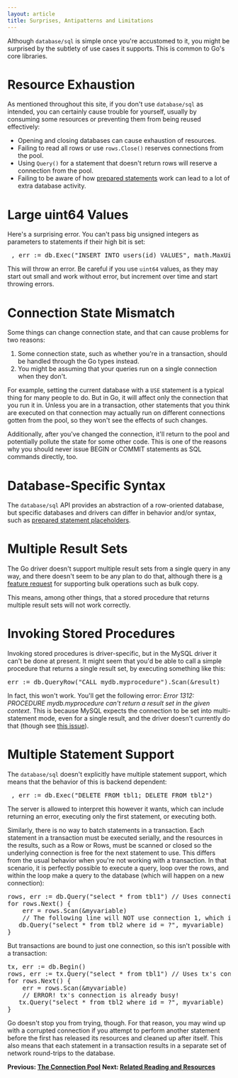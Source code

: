 ```yaml
---
layout: article
title: Surprises, Antipatterns and Limitations
---
```


Although `database/sql` is simple once you're accustomed to it, you might be
surprised by the subtlety of use cases it supports. This is common to Go's core
libraries.

Resource Exhaustion
===================

As mentioned throughout this site, if you don't use `database/sql` as intended,
you can certainly cause trouble for yourself, usually by consuming some
resources or preventing them from being reused effectively:

* Opening and closing databases can cause exhaustion of resources.
* Failing to read all rows or use `rows.Close()` reserves connections from the pool.
* Using `Query()` for a statement that doesn't return rows will reserve a connection from the pool.
* Failing to be aware of how [prepared statements](prepared.html) work can lead to a lot of extra database activity.

Large uint64 Values
===================

Here's a surprising error. You can't pass big unsigned integers as parameters to
statements if their high bit is set:

<pre class="prettyprint lang-go">
_, err := db.Exec("INSERT INTO users(id) VALUES", math.MaxUint64)
</pre>

This will throw an error. Be careful if you use `uint64` values, as they may
start out small and work without error, but increment over time and start
throwing errors.

Connection State Mismatch
=========================

Some things can change connection state, and that can cause problems for two
reasons:

1. Some connection state, such as whether you're in a transaction, should be
	handled through the Go types instead.
2. You might be assuming that your queries run on a single connection when they
	don't.

For example, setting the current database with a `USE` statement is a typical
thing for many people to do. But in Go, it will affect only the connection that
you run it in. Unless you are in a transaction, other statements that you think
are executed on that connection may actually run on different connections gotten
from the pool, so they won't see the effects of such changes.

Additionally, after you've changed the connection, it'll return to the pool and
potentially pollute the state for some other code. This is one of the reasons
why you should never issue BEGIN or COMMIT statements as SQL commands directly,
too.

Database-Specific Syntax
========================

The `database/sql` API provides an abstraction of a row-oriented database, but
specific databases and drivers can differ in behavior and/or syntax, such as
[prepared statement placeholders](prepared.html).

Multiple Result Sets
====================

The Go driver doesn't support multiple result sets from a single query in any
way, and there doesn't seem to be any plan to do that, although there is [a
feature request](https://code.google.com/p/go/issues/detail?id=5171) for
supporting bulk operations such as bulk copy.

This means, among other things, that a stored procedure that returns multiple
result sets will not work correctly.

Invoking Stored Procedures
==========================

Invoking stored procedures is driver-specific, but in the MySQL driver it can't
be done at present. It might seem that you'd be able to call a simple
procedure that returns a single result set, by executing something like this:

<pre class="prettyprint lang-go">
err := db.QueryRow("CALL mydb.myprocedure").Scan(&amp;result)
</pre>

In fact, this won't work. You'll get the following error: _Error
1312: PROCEDURE mydb.myprocedure can't return a result set in the given
context_. This is because MySQL expects the connection to be set into
multi-statement mode, even for a single result, and the driver doesn't currently
do that (though see [this
issue](https://github.com/go-sql-driver/mysql/issues/66)).

Multiple Statement Support
==========================

The `database/sql` doesn't explicitly have multiple statement support, which means
that the behavior of this is backend dependent:

<pre class="prettyprint lang-go">
_, err := db.Exec("DELETE FROM tbl1; DELETE FROM tbl2")
</pre>

The server is allowed to interpret this however it wants, which can include
returning an error, executing only the first statement, or executing both.

Similarly, there is no way to batch statements in a transaction. Each statement
in a transaction must be executed serially, and the resources in the results,
such as a Row or Rows, must be scanned or closed so the underlying connection is free
for the next statement to use. This differs from the usual behavior when you're
not working with a transaction. In that scenario, it is perfectly possible to
execute a query, loop over the rows, and within the loop make a query to the
database (which will happen on a new connection):

<pre class="prettyprint lang-go">
rows, err := db.Query("select * from tbl1") // Uses connection 1
for rows.Next() {
	err = rows.Scan(&myvariable)
	// The following line will NOT use connection 1, which is already in-use
   db.Query("select * from tbl2 where id = ?", myvariable)
}
</pre>

But transactions are bound to
just one connection, so this isn't possible with a transaction:

<pre class="prettyprint lang-go">
tx, err := db.Begin()
rows, err := tx.Query("select * from tbl1") // Uses tx's connection
for rows.Next() {
	err = rows.Scan(&myvariable)
	// ERROR! tx's connection is already busy!
   tx.Query("select * from tbl2 where id = ?", myvariable)
}
</pre>

Go doesn't stop you from trying, though. For that reason, you may wind up with a
corrupted connection if you attempt to perform another statement before the
first has released its resources and cleaned up after itself.  This also means
that each statement in a transaction results in a separate set of network
round-trips to the database.

**Previous: [The Connection Pool](10.0.connection-pool.md)**
**Next: [Related Reading and Resources](12.0.references.md)**
